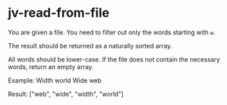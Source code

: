 # jv-read-from-file
You are given a file. You need to filter out only the words starting with `w`.

The result should be returned as a naturally sorted array.
  
All words should be lower-case. If the file does not contain the necessary words, return an empty array.

Example: Width world Wide web

Result: \["web", "wide", "width", "world"]
